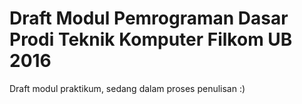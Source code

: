 # Draft Modul Pemrograman Dasar Prodi Teknik Komputer Filkom UB 2016

Draft modul praktikum, sedang dalam proses penulisan :)
